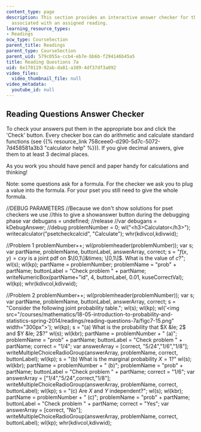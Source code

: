 ```yaml
---
content_type: page
description: This section provides an interactive answer checker for the reading questions
  associated with an assigned reading.
learning_resource_types:
- Readings
ocw_type: CourseSection
parent_title: Readings
parent_type: CourseSection
parent_uid: 579c055a-ccb4-eb7e-bb6b-f294146b45a5
title: Reading Questions 7a
uid: 8e170119-92ab-da81-a389-4df37df3a092
video_files:
  video_thumbnail_file: null
video_metadata:
  youtube_id: null
---
```


Reading Questions Answer Checker
--------------------------------

To check your answers put them in the appropriate box and click the 'Check' button. Every checker box can do arithmetic and calculate standard functions (see {{% resource_link 758ceee0-d290-5d7c-5072-7d458581a3b3 "calculator help" %}}). If you give decimal answers, give them to at least 3 decimal places.

As you work you should have pencil and paper handy for calculations and thinking!

Note: some questions ask for a formula. For the checker we ask you to plug a value into the formula. For your pset you still need to give the whole formula.

//DEBUG PARAMETERS //Because we don't show solutions for pset checkers we use //this to give a showanswer button during the debugging phase var debugans = undefined; //release //var debugans = kDebugAnswer; //debug problemNumber = 0; wl("\<h3>Calculator\</h3>"); writecalculator("psetcheckcalcid", "Calculate"); whr(kdivcol,kdivwid);

//Problem 1 problemNumber++; wl(problemheader(problemNumber)); var s; var partName, problemName, buttonLabel, answerArray, correct; s = "$f(x,y) = cxy$ is a joint pdf on $\[0,1\]&times; \[0,1\]$. What is the value of $c$?"; wl(s); wl(kp); partName = problemNumber; problemName = "prob" + partName; buttonLabel = "Check problem " + partName; writeNumericBox(partName+"id", 4, buttonLabel, 0.01, kuseCorrectVal); wl(kp); whr(kdivcol,kdivwid);

//Problem 2 problemNumber++; wl(problemheader(problemNumber)); var s; var partName, problemName, buttonLabel, answerArray, correct; s = "Consider the following joint probability table."; wl(s); wl(kp); wl('\<img src="/courses/mathematics/18-05-introduction-to-probability-and-statistics-spring-2014/readings/reading-questions-7a/figc7-15.png" width="300px">'); wl(kp); s = "(a) What is the probability that $X &le; 2$ and $Y &le; 2$?" wl(s); wl(kbr); partName = problemNumber + " (a)"; problemName = "prob" + partName; buttonLabel = "Check problem " + partName; correct = "1/4"; var answerArray = \[correct, "5/24","1/6","1/8"\]; writeMultipleChoiceRadioGroup(answerArray, problemName, correct, buttonLabel); wl(kp); s = "(b) What is the marginal probability $X = 1$?" wl(s); wl(kbr); partName = problemNumber + " (b)"; problemName = "prob" + partName; buttonLabel = "Check problem " + partName; correct = "1/6"; var answerArray = \["1/4","5/24",correct,"1/8"\]; writeMultipleChoiceRadioGroup(answerArray, problemName, correct, buttonLabel); wl(kp); s = "(c) Are $X$ and $Y$ independent?"; wl(s); wl(kbr); partName = problemNumber + " (c)"; problemName = "prob" + partName; buttonLabel = "Check problem " + partName; correct = "Yes"; var answerArray = \[correct, "No"\]; writeMultipleChoiceRadioGroup(answerArray, problemName, correct, buttonLabel); wl(kp); whr(kdivcol,kdivwid);